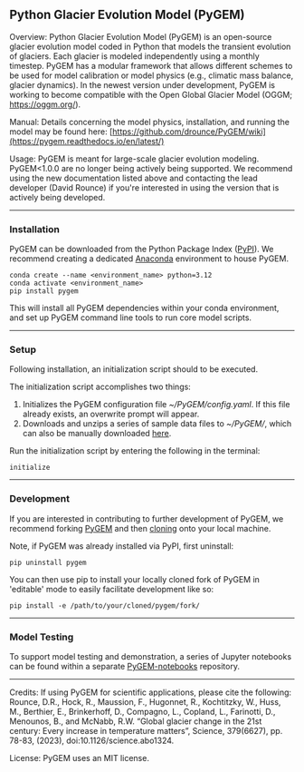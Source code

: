 ## Python Glacier Evolution Model (PyGEM)

Overview: Python Glacier Evolution Model (PyGEM) is an open-source glacier evolution model coded in Python that models the transient evolution of glaciers. Each glacier is modeled independently using a monthly timestep. PyGEM has a modular framework that allows different schemes to be used for model calibration or model physics (e.g., climatic mass balance, glacier dynamics).  In the newest version under development, PyGEM is working to become compatible with the Open Global Glacier Model (OGGM; https://oggm.org/).

Manual: Details concerning the model physics, installation, and running the model may be found here: [https://github.com/drounce/PyGEM/wiki](https://pygem.readthedocs.io/en/latest/)

Usage: PyGEM is meant for large-scale glacier evolution modeling.  PyGEM<1.0.0 are no longer being actively being supported. We recommend using the new documentation listed above and contacting the lead developer (David Rounce) if you're interested in using the version that is actively being developed.

***

### Installation
PyGEM can be downloaded from the Python Package Index ([PyPI](https://pypi.org/project/pygem/)).  We recommend creating a dedicated [Anaconda](https://anaconda.org/) environment to house PyGEM.
```
conda create --name <environment_name> python=3.12
conda activate <environment_name>
pip install pygem
```
This will install all PyGEM dependencies within your conda environment, and set up PyGEM command line tools to run core model scripts.

***

### Setup
Following installation, an initialization script should to be executed.

The initialization script accomplishes two things:
1. Initializes the PyGEM configuration file *~/PyGEM/config.yaml*.  If this file already exists, an overwrite prompt will appear.
2. Downloads and unzips a series of sample data files to *~/PyGEM/*, which can also be manually downloaded [here](https://drive.google.com/file/d/1Wu4ZqpOKxnc4EYhcRHQbwGq95FoOxMfZ/view?usp=drive_link).

Run the initialization script by entering the following in the terminal:
```
initialize
```

***

### Development
If you are interested in contributing to further development of PyGEM, we recommend forking [PyGEM](https://github.com/PyGEM-Community/PyGEM) and then [cloning](https://github.com/PyGEM-Community/PyGEM) onto your local machine.

Note, if PyGEM was already installed via PyPI, first uninstall:
```
pip uninstall pygem
````

You can then use pip to install your locally cloned fork of PyGEM in 'editable' mode to easily facilitate development like so:
```
pip install -e /path/to/your/cloned/pygem/fork/
```

***

### Model Testing

To support model testing and demonstration, a series of Jupyter notebooks can be found within a separate [PyGEM-notebooks](https://github.com/PyGEM-Community/PyGEM-notebooks) repository. 

***

Credits: If using PyGEM for scientific applications, please cite the following:
Rounce, D.R., Hock, R., Maussion, F., Hugonnet, R., Kochtitzky, W., Huss, M., Berthier, E., Brinkerhoff, D., Compagno, L., Copland, L., Farinotti, D., Menounos, B., and McNabb, R.W. “Global glacier change in the 21st century: Every increase in temperature matters”, Science, 379(6627), pp. 78-83, (2023), doi:10.1126/science.abo1324.

License: PyGEM uses an MIT license.
